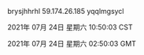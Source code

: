 brysjhhrhl 59.174.26.185 yqqlmgsycl

2021年 07月 24日 星期六 10:50:03 CST

2021年 07月 24日 星期六 02:50:03 GMT
